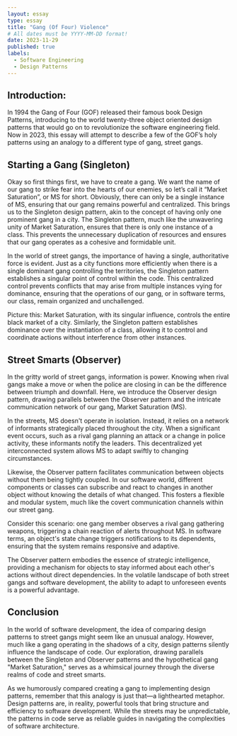 ```yaml
---
layout: essay
type: essay
title: "Gang (Of Four) Violence"
# All dates must be YYYY-MM-DD format!
date: 2023-11-29
published: true
labels:
  - Software Engineering
  - Design Patterns
---
```

## Introduction:
In 1994 the Gang of Four (GOF) released their famous book Design Patterns, introducing to the world twenty-three object oriented design patterns that would go on to revolutionize the software engineering field. Now in 2023, this essay will attempt to describe a few of the GOF’s holy patterns using an analogy to a different type of gang, street gangs. 

## Starting a Gang (Singleton)
Okay so first things first, we have to create a gang. We want the name of our gang to strike fear into the hearts of our enemies, so let’s call it “Market Saturation”, or MS for short. Obviously, there can only be a single instance of MS, ensuring that our gang remains powerful and centralized. This brings us to the Singleton design pattern, akin to the concept of having only one prominent gang in a city. The Singleton pattern, much like the unwavering unity of Market Saturation, ensures that there is only one instance of a class. This prevents the unnecessary duplication of resources and ensures that our gang operates as a cohesive and formidable unit.

In the world of street gangs, the importance of having a single, authoritative force is evident. Just as a city functions more efficiently when there is a single dominant gang controlling the territories, the Singleton pattern establishes a singular point of control within the code. This centralized control prevents conflicts that may arise from multiple instances vying for dominance, ensuring that the operations of our gang, or in software terms, our class, remain organized and unchallenged.

Picture this: Market Saturation, with its singular influence, controls the entire black market of a city. Similarly, the Singleton pattern establishes dominance over the instantiation of a class, allowing it to control and coordinate actions without interference from other instances.

## Street Smarts (Observer)
In the gritty world of street gangs, information is power. Knowing when rival gangs make a move or when the police are closing in can be the difference between triumph and downfall. Here, we introduce the Observer design pattern, drawing parallels between the Observer pattern and the intricate communication network of our gang, Market Saturation (MS).

In the streets, MS doesn't operate in isolation. Instead, it relies on a network of informants strategically placed throughout the city. When a significant event occurs, such as a rival gang planning an attack or a change in police activity, these informants notify the leaders. This decentralized yet interconnected system allows MS to adapt swiftly to changing circumstances.

Likewise, the Observer pattern facilitates communication between objects without them being tightly coupled. In our software world, different components or classes can subscribe and react to changes in another object without knowing the details of what changed. This fosters a flexible and modular system, much like the covert communication channels within our street gang.

Consider this scenario: one gang member observes a rival gang gathering weapons, triggering a chain reaction of alerts throughout MS. In software terms, an object's state change triggers notifications to its dependents, ensuring that the system remains responsive and adaptive.

The Observer pattern embodies the essence of strategic intelligence, providing a mechanism for objects to stay informed about each other's actions without direct dependencies. In the volatile landscape of both street gangs and software development, the ability to adapt to unforeseen events is a powerful advantage.

## Conclusion
In the world of software development, the idea of comparing design patterns to street gangs might seem like an unusual analogy. However, much like a gang operating in the shadows of a city, design patterns silently influence the landscape of code. Our exploration, drawing parallels between the Singleton and Observer patterns and the hypothetical gang "Market Saturation," serves as a whimsical journey through the diverse realms of code and street smarts.

As we humorously compared creating a gang to implementing design patterns, remember that this analogy is just that—a lighthearted metaphor. Design patterns are, in reality, powerful tools that bring structure and efficiency to software development. While the streets may be unpredictable, the patterns in code serve as reliable guides in navigating the complexities of software architecture.
